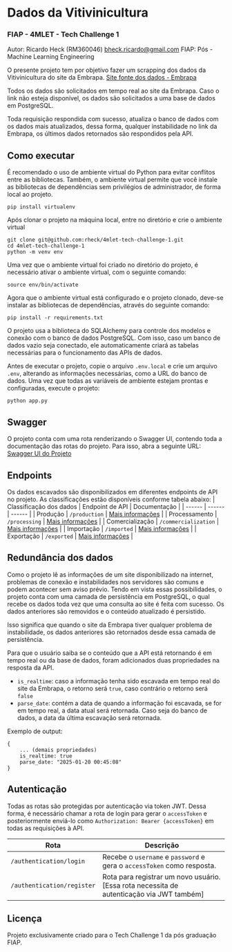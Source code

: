 # Dados da Vitivinicultura
### FIAP - 4MLET - Tech Challenge 1

Autor: Ricardo Heck (RM360046) <bheck.ricardo@gmail.com>
FIAP: Pós - Machine Learning Engineering

O presente projeto tem por objetivo fazer um scrapping dos dados da Vitivinicultura do site da Embrapa.
[Site fonte dos dados - Embrapa](http://vitibrasil.cnpuv.embrapa.br/index.php)

Todos os dados são solicitados em tempo real ao site da Embrapa. Caso o link não esteja disponível, os dados são solicitados a uma base de dados em PostgreSQL.

Toda requisição respondida com sucesso, atualiza o banco de dados com os dados mais atualizados, dessa forma, qualquer instabilidade no link da Embrapa, os últimos dados retornados são respondidos pela API.

## Como executar

É recomendado o uso de ambiente virtual do Python para evitar conflitos entre as bibliotecas.
Também, o ambiente virtual permite que você instale as bibliotecas de dependências sem privilégios de administrador, de forma local ao projeto.
```
pip install virtualenv
```

Após clonar o projeto na máquina local, entre no diretório e crie o ambiente virtual

```
git clone git@github.com:rheck/4mlet-tech-challenge-1.git
cd 4mlet-tech-challenge-1
python -m venv env
```

Uma vez que o ambiente virtual foi criado no diretório do projeto, é necessário ativar o ambiente virtual, com o seguinte comando:
```
source env/bin/activate
```

Agora que o ambiente virtual está configurado e o projeto clonado, deve-se instalar as bibliotecas de dependências, através do seguinte comando:
```
pip install -r requirements.txt
```

O projeto usa a biblioteca do SQLAlchemy para controle dos modelos e conexão com o banco de dados PostgreSQL.
Com isso, caso um banco de dados vazio seja conectado, ele automaticamente criará as tabelas necessárias para o funcionamento das APIs de dados.

Antes de executar o projeto, copie o arquivo `.env.local` e crie um arquivo `.env`, alterando as informações necessárias, como a URL do banco de dados.
Uma vez que todas as variáveis de ambiente estejam prontas e configuradas, execute o projeto:
```
python app.py
```

## Swagger

O projeto conta com uma rota renderizando o Swagger UI, contendo toda a documentação das rotas do projeto.
Para isso, abra a seguinte URL: [Swagger UI do Projeto](https://rheck-4mlet-tech-challenge-1.vercel.app/swagger-ui)

## Endpoints

Os dados escavados são disponibilizados em diferentes endpoints de API no projeto.
As classificações estão disponíveis conforme tabela abaixo:
| Classificação dos dados | Endpoint de API | Documentação |
| ------ | ------ | ------ |
| Produção | `/production` | [Mais informações](https://github.com/rheck/4mlet-tech-challenge-1/blob/main/docs/production.md) |
| Processamento | `/processing` | [Mais informações](https://github.com/rheck/4mlet-tech-challenge-1/blob/main/docs/processing.md) |
| Comercialização | `/commercialization` | [Mais informações](https://github.com/rheck/4mlet-tech-challenge-1/blob/main/docs/commercialization.md) |
| Importação | `/imported` | [Mais informações](https://github.com/rheck/4mlet-tech-challenge-1/blob/main/docs/imported.md) |
| Exportação | `/exported` | [Mais informações](https://github.com/rheck/4mlet-tech-challenge-1/blob/main/docs/exported.md) |

## Redundância dos dados

Como o projeto lê as informações de um site disponibilizado na internet, problemas de conexão e instabilidades nos servidores são comuns e podem acontecer sem aviso prévio.
Tendo em vista essas possibilidades, o projeto conta com uma camada de persistência em PostgreSQL, o qual recebe os dados toda vez que uma consulta ao site é feita com sucesso. Os dados anteriores são removidos e o conteúdo atualizado é persistido.

Isso significa que quando o site da Embrapa tiver qualquer problema de instabilidade, os dados anteriores são retornados desde essa camada de persistência.

Para que o usuário saiba se o conteúdo que a API está retornando é em tempo real ou da base de dados, foram adicionados duas propriedades na resposta da API.
- `is_realtime`: caso a informação tenha sido escavada em tempo real do site da Embrapa, o retorno será `true`, caso contrário o retorno será `false`
- `parse_date`: contém a data de quando a informação foi escavada, se for em tempo real, a data atual será retornada. Caso seja do banco de dados, a data da última escavação será retornada.

Exemplo de output:
```
{
    ... (demais propriedades)
    is_realtime: true
    parse_date: "2025-01-20 00:45:08"
}
```

## Autenticação

Todas as rotas são protegidas por autenticação via token JWT.
Dessa forma, é necessário chamar a rota de login para gerar o `accessToken` e posteriormente enviá-lo como `Authorization: Bearer {accessToken}` em todas as requisições à API.

| Rota | Descrição |
| ------ | ------ |
| `/authentication/login` | Recebe o `username` e `password` e gera o `accessToken` como resposta. |
| `/authentication/register` | Rota para registrar um novo usuário. [Essa rota necessita de autenticação via JWT também] |

## Licença

Projeto exclusivamente criado para o Tech Challenge 1 da pós graduação FIAP.
